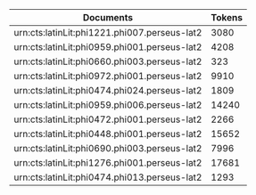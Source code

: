 | Documents                                                        | Tokens     |
| --                                                               | --         |
| urn:cts:latinLit:phi1221.phi007.perseus-lat2                     | 3080       |
| urn:cts:latinLit:phi0959.phi001.perseus-lat2                     | 4208       |
| urn:cts:latinLit:phi0660.phi003.perseus-lat2                     | 323        |
| urn:cts:latinLit:phi0972.phi001.perseus-lat2                     | 9910       |
| urn:cts:latinLit:phi0474.phi024.perseus-lat2                     | 1809       |
| urn:cts:latinLit:phi0959.phi006.perseus-lat2                     | 14240      |
| urn:cts:latinLit:phi0472.phi001.perseus-lat2                     | 2266       |
| urn:cts:latinLit:phi0448.phi001.perseus-lat2                     | 15652      |
| urn:cts:latinLit:phi0690.phi003.perseus-lat2                     | 7996       |
| urn:cts:latinLit:phi1276.phi001.perseus-lat2                     | 17681      |
| urn:cts:latinLit:phi0474.phi013.perseus-lat2                     | 1293       |

